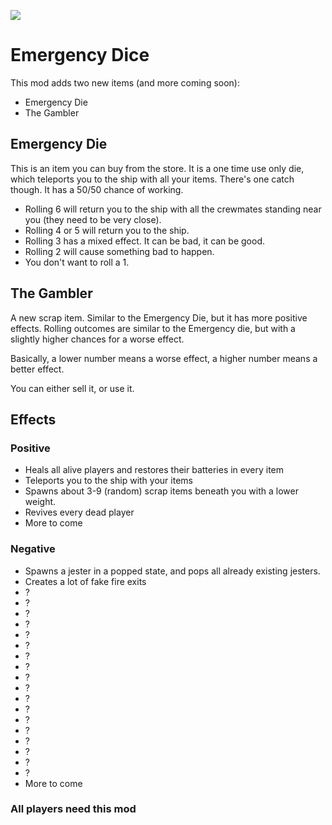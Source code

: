 ![](https://i.imgur.com/Z4txbRH.png)

# Emergency Dice

This mod adds two new items (and more coming soon):
* Emergency Die
* The Gambler

## Emergency Die

This is an item you can buy from the store.
It is a one time use only die, which teleports you to the ship with all your items.
There's one catch though. It has a 50/50 chance of working.

* Rolling 6 will return you to the ship with all the crewmates standing near you (they need to be very close).
* Rolling 4 or 5 will return you to the ship.
* Rolling 3 has a mixed effect. It can be bad, it can be good.
* Rolling 2 will cause something bad to happen.
* You don't want to roll a 1.

## The Gambler

A new scrap item. Similar to the Emergency Die,
but it has more positive effects.
Rolling outcomes are similar to the Emergency die,
but with a slightly higher chances for a worse effect.

Basically, a lower number means a worse effect,
a higher number means a better effect.

You can either sell it, or use it.


## Effects

### Positive

* Heals all alive players and restores their batteries in every item
* Teleports you to the ship with your items
* Spawns about 3-9 (random) scrap items beneath you with a lower weight.
* Revives every dead player
* More to come

### Negative

* Spawns a jester in a popped state, and pops all already existing jesters.
* Creates a lot of fake fire exits
* ?
* ?
* ?
* ?
* ?
* ?
* ?
* ?
* ?
* ?
* ?
* ?
* ?
* ?
* ?
* ?
* ?
* ?
* More to come


### All players need this mod
